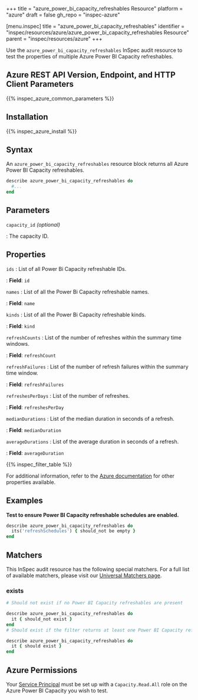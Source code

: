+++
title = "azure_power_bi_capacity_refreshables Resource"
platform = "azure"
draft = false
gh_repo = "inspec-azure"

[menu.inspec]
title = "azure_power_bi_capacity_refreshables"
identifier = "inspec/resources/azure/azure_power_bi_capacity_refreshables Resource"
parent = "inspec/resources/azure"
+++

Use the `azure_power_bi_capacity_refreshables` InSpec audit resource to test the properties of multiple Azure Power BI Capacity refreshables.

## Azure REST API Version, Endpoint, and HTTP Client Parameters

{{% inspec_azure_common_parameters %}}

## Installation

{{% inspec_azure_install %}}

## Syntax

An `azure_power_bi_capacity_refreshables` resource block returns all Azure Power BI Capacity refreshables.

```ruby
describe azure_power_bi_capacity_refreshables do
  #...
end
```

## Parameters

`capacity_id` _(optional)_

: The capacity ID.


## Properties

`ids`
: List of all Power Bi Capacity refreshable IDs.

: **Field**: `id`

`names`
: List of all the Power Bi Capacity refreshable names.

: **Field**: `name`

`kinds`
: List of all the Power Bi Capacity refreshable kinds.

: **Field**: `kind`

`refreshCounts`
: List of the number of refreshes within the summary time windows.

: **Field**: `refreshCount`

`refreshFailures`
: List of the number of refresh failures within the summary time window.

: **Field**: `refreshFailures`

`refreshesPerDays`
: List of the number of refreshes.

: **Field**: `refreshesPerDay`

`medianDurations`
: List of the median duration in seconds of a refresh.

: **Field**: `medianDuration`

`averageDurations`
: List of the average duration in seconds of a refresh.

: **Field**: `averageDuration`

{{% inspec_filter_table %}}

For additional information, refer to the [Azure documentation](https://docs.microsoft.com/en-us/rest/api/power-bi/capacities/get-refreshables) for other properties available.

## Examples

**Test to ensure Power BI Capacity refreshable schedules are enabled.**

```ruby
describe azure_power_bi_capacity_refreshables do
  its('refreshSchedules') { should_not be empty }
end
```

## Matchers

This InSpec audit resource has the following special matchers. For a full list of available matchers, please visit our [Universal Matchers page](https://www.inspec.io/docs/reference/matchers/).

### exists

```ruby
# Should not exist if no Power BI Capacity refreshables are present

describe azure_power_bi_capacity_refreshables do
  it { should_not exist }
end
# Should exist if the filter returns at least one Power BI Capacity refreshables

describe azure_power_bi_capacity_refreshables do
  it { should exist }
end
```

## Azure Permissions

Your [Service Principal](https://docs.microsoft.com/en-us/azure/azure-resource-manager/resource-group-create-service-principal-portal) must be set up with a `Capacity.Read.All` role on the Azure Power BI Capacity you wish to test.
